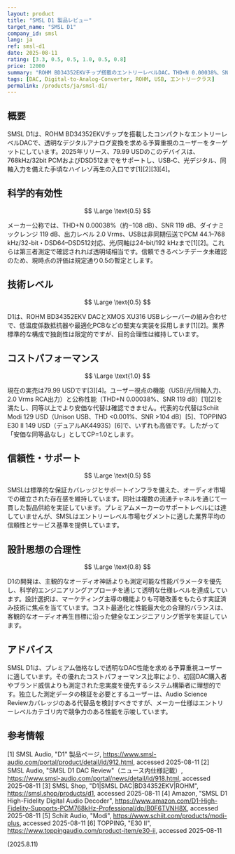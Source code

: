 ```yaml
---
layout: product
title: "SMSL D1 製品レビュー"
target_name: "SMSL D1"
company_id: smsl
lang: ja
ref: smsl-d1
date: 2025-08-11
rating: [3.3, 0.5, 0.5, 1.0, 0.5, 0.8]
price: 12000
summary: "ROHM BD34352EKVチップ搭載のエントリーレベルDAC。THD+N 0.00038%、SNR/DNR 119 dB、公称2.0 Vrms出力を79.99 USDの価格帯で提供"
tags: [DAC, Digital-to-Analog-Converter, ROHM, USB, エントリークラス]
permalink: /products/ja/smsl-d1/
---
```

## 概要

SMSL D1は、ROHM BD34352EKVチップを搭載したコンパクトなエントリーレベルDACで、透明なデジタルアナログ変換を求める予算重視のユーザーをターゲットにしています。2025年リリース、79.99 USDのこのデバイスは、768kHz/32bit PCMおよびDSD512までをサポートし、USB‑C、光デジタル、同軸入力を備えた手頃なハイレゾ再生の入口です[1][2][3][4]。

## 科学的有効性

$$ \Large \text{0.5} $$

メーカー公称では、THD+N 0.00038%（約−108 dB）、SNR 119 dB、ダイナミックレンジ 119 dB、出力レベル 2.0 Vrms、USBは非同期伝送でPCM 44.1–768 kHz/32-bit・DSD64–DSD512対応、光/同軸は24-bit/192 kHzまで[1][2]。これらは第三者測定で確認されれば透明域相当です。信頼できるベンチデータ未確認のため、現時点の評価は規定通り0.5の暫定とします。

## 技術レベル

$$ \Large \text{0.5} $$

D1は、ROHM BD34352EKV DACとXMOS XU316 USBレシーバーの組み合わせで、低温度係数抵抗器や最適化PCBなどの堅実な実装を採用します[1][2]。業界標準的な構成で独創性は限定的ですが、目的合理性は維持しています。

## コストパフォーマンス

$$ \Large \text{1.0} $$

現在の実売は79.99 USDです[3][4]。ユーザー視点の機能（USB/光/同軸入力、2.0 Vrms RCA出力）と公称性能（THD+N 0.00038%、SNR 119 dB）[1][2]を満たし、同等以上でより安価な代替は確認できません。代表的な代替はSchiit Modi 129 USD（Unison USB、THD <0.001%、SNR >104 dB）[5]、TOPPING E30 II 149 USD（デュアルAK4493S）[6]で、いずれも高価です。したがって「安価な同等品なし」としてCP=1.0とします。

## 信頼性・サポート

$$ \Large \text{0.5} $$

SMSLは標準的な保証カバレッジとサポートインフラを備えた、オーディオ市場での確立された存在感を維持しています。同社は複数の流通チャネルを通じて一貫した製品供給を実証しています。プレミアムメーカーのサポートレベルには達していませんが、SMSLはエントリーレベル市場セグメントに適した業界平均の信頼性とサービス基準を提供しています。

## 設計思想の合理性

$$ \Large \text{0.8} $$

D1の開発は、主観的なオーディオ神話よりも測定可能な性能パラメータを優先し、科学的エンジニアリングアプローチを通じて透明な仕様レベルを達成しています。設計選択は、マーケティング主導の機能よりも可聴改善をもたらす実証済み技術に焦点を当てています。コスト最適化と性能最大化の合理的バランスは、客観的なオーディオ再生目標に沿った健全なエンジニアリング哲学を実証しています。

## アドバイス

SMSL D1は、プレミアム価格なしで透明なDAC性能を求める予算重視ユーザーに適しています。その優れたコストパフォーマンス比率により、初回DAC購入者やブランド威信よりも測定された忠実度を優先するシステム構築者に理想的です。独立した測定データの検証を必要とするユーザーは、Audio Science Reviewカバレッジのある代替品を検討すべきですが、メーカー仕様はエントリーレベルカテゴリ内で競争力のある性能を示唆しています。

## 参考情報

[1] SMSL Audio, "D1" 製品ページ, https://www.smsl-audio.com/portal/product/detail/id/912.html, accessed 2025-08-11
[2] SMSL Audio, "SMSL D1 DAC Review"（ニュース内仕様記載）, https://www.smsl-audio.com/portal/news/detail/id/918.html, accessed 2025-08-11
[3] SMSL Shop, "D1|SMSL DAC|BD34352EKV|ROHM", https://smsl.shop/products/d1, accessed 2025-08-11
[4] Amazon, "SMSL D1 High-Fidelity Digital Audio Decoder", https://www.amazon.com/D1-High-Fidelity-Supports-PCM768kHz-Professional/dp/B0F6TVNH8X, accessed 2025-08-11
[5] Schiit Audio, "Modi", https://www.schiit.com/products/modi-plus, accessed 2025-08-11
[6] TOPPING, "E30 II", https://www.toppingaudio.com/product-item/e30-ii, accessed 2025-08-11

(2025.8.11)